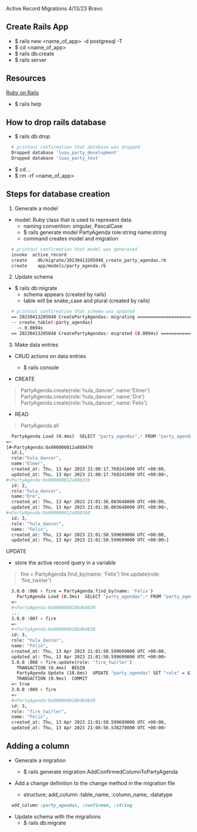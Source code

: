 Active Record Migrations 4/13/23 Bravo

## Create Rails App
- $ rails new <name_of_app> -d postgresql -T
- $ cd <name_of_app>
- $ rails db:create
- $ rails server

## Resources
[Ruby on Rails](https://guides.rubyonrails.org/)
- $ rails help

## How to drop rails database
- $ rails db:drop
```bash
  # printout confirmation that database was dropped
  Dropped database 'luau_party_development'
  Dropped database 'luau_party_test'
```
- $ cd ..
- $ rm -rf <name_of_app>

## Steps for database creation
1. Generate a model
  - model: Ruby class that is used to represent data
    - naming convention: singular, PascalCase
    - $ rails generate model PartyAgenda role:string name:string
    - command creates model and migration
```bash
  # printout confirmation that model was generated 
  invoke  active_record
  create    db/migrate/20230413205048_create_party_agendas.rb
  create    app/models/party_agenda.rb
```

2. Update schema
  - $ rails db:migrate
      - schema appears (created by rails)
      - table will be snake_case and plural (created by rails)
```bash
  # printout confirmation that schema was updated 
  == 20230413205048 CreatePartyAgendas: migrating ===============================
  -- create_table(:party_agendas)
    -> 0.0094s
  == 20230413205048 CreatePartyAgendas: migrated (0.0094s) ======================
```

3. Make data entries
  - CRUD actions on data entries
    - $ rails console

  - CREATE
  > PartyAgenda.create(role:'hula_dancer', name:'Elmer')
  > PartyAgenda.create(role:'hula_dancer', name:'Dre')
  > PartyAgenda.create(role:'hula_dancer', name:'Felix')

  - READ
  > PartyAgenda.all
  ```bash
    PartyAgenda Load (0.4ms)  SELECT "party_agendas".* FROM "party_agendas"
  =>    
  [#<PartyAgenda:0x000000012a880470     
    id:1,         
    role:"hula_dancer",          
    name:"Elmer",        
    created_at: Thu, 13 Apr 2023 21:00:17.769241000 UTC +00:00,      
    updated_at: Thu, 13 Apr 2023 21:00:17.769241000 UTC +00:00>,     
  #<PartyAgenda:0x000000012a880330         
    id: 2,    
    role:"hula_dancer",         
    name:"Dre",        
    created_at: Thu, 13 Apr 2023 21:01:36.003648000 UTC +00:00,      
    updated_at: Thu, 13 Apr 2023 21:01:36.003648000 UTC +00:00>,     
  #<PartyAgenda:0x000000012a880268        
    id: 3,
    role: "hula_dancer",
    name: "Felix",
    created_at: Thu, 13 Apr 2023 21:01:50.599699000 UTC +00:00,
    updated_at: Thu, 13 Apr 2023 21:01:50.599699000 UTC +00:00>] 
```

UPDATE
- store the active record query in a variable
> fire = PartyAgenda.find_by(name: 'Felix')
> fire.update(role: 'fire_twirler')
```bash
  3.0.0 :006 > fire = PartyAgenda.find_by(name: 'Felix')
    PartyAgenda Load (0.3ms)  SELECT "party_agendas".* FROM "party_agendas" WHERE "party_agendas"."name" = $1 LIMIT $2  [["name", "Felix"], ["LIMIT", 1]]
  => 
  #<PartyAgenda:0x000000010bd64820
  ... 
  3.0.0 :007 > fire
  => 
  #<PartyAgenda:0x000000010bd64820
  id: 3,             
  role: "hula_dancer",
  name: "Felix",     
  created_at: Thu, 13 Apr 2023 21:01:50.599699000 UTC +00:00,
  updated_at: Thu, 13 Apr 2023 21:01:50.599699000 UTC +00:00> 
  3.0.0 :008 > fire.update(role: 'fire_twirler')
    TRANSACTION (0.4ms)  BEGIN
    PartyAgenda Update (10.6ms)  UPDATE "party_agendas" SET "role" = $1, "updated_at" = $2 WHERE "party_agendas"."id" = $3  [["role", "fire_twirler"], ["updated_at", "2023-04-13 21:08:56.538278"], ["id", 3]]
    TRANSACTION (0.9ms)  COMMIT
  => true 
  3.0.0 :009 > fire
  => 
  #<PartyAgenda:0x000000010bd64820
  id: 3,             
  role: "fire_twirler",
  name: "Felix",     
  created_at: Thu, 13 Apr 2023 21:01:50.599699000 UTC +00:00,
  updated_at: Thu, 13 Apr 2023 21:08:56.538278000 UTC +00:00> 
```

## Adding a column
- Generate a migration
  - $ rails generate migration AddConfirmedColumnToPartyAgenda

- Add a change definition to the change method in the migration file
  - structure; add_column :table_name, :column_name, :datatype
```rb
  add_column :party_agendas, :confirmed, :string
```

- Update schema with the migrations
  - $ rails db:migrate

